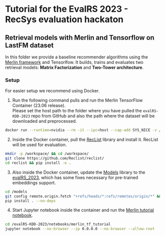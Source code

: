 # Tutorial for the EvalRS 2023 - RecSys evaluation hackaton

## Retrieval models with Merlin and Tensorflow on LastFM dataset


In this folder we provide a baseline recommender algorithms using the [Merlin framework](https://github.com/NVIDIA-Merlin/) and Tensorlfow.
It builds, trains and evaluates two retrieval models: **Matrix Factorization** and **Two-Tower architecture**.  

### Setup
For easier setup we recommend using Docker.

1. Run the following command pulls and run the Merlin TensorFlow Container (23.06 release).  
Please set the host path to the folder where you have pulled the `evalRS-KDD-2023` repo from GitHub and also the path where the dataset will be downloaded and preprocessed.

```bash
docker run --runtime=nvidia --rm -it --ipc=host --cap-add SYS_NICE -v /PATH/TO/evalRS-KDD-2023:/evalRS-KDD-2023 -v /PATH/TO/DATASET/WORKSPACE:/data -p 8888:8888 nvcr.io/nvidia/merlin/merlin-tensorflow:23.06 /bin/bash
```

2. Inside the Docker container, pull the [RecList](https://github.com/RecList/reclist) library and install it. RecList will be used for evaluation.

```bash
mkdir -p /workspace/ && cd /workspace/
git clone https://github.com/Reclist/reclist/
cd reclist && pip install -e .
```

3. Also inside the Docker container, update the [Models](https://github.com/NVIDIA-Merlin/models/) library to the [evalRS_2023](https://github.com/NVIDIA-Merlin/models/tree/evalrs_2023), which has some fixes necessary for pre-trained embeddings support.

```bash
cd /models
git config remote.origin.fetch "+refs/heads/*:refs/remotes/origin/*" && git fetch origin evalRS_2023 && git checkout evalRS_2023
pip install . --no-deps
```

4. Start Jupyter notebook inside the container and run the [Merlin tutorial notebook](evalrs_kdd_2023_tutorial_retrieval_models_with_merlin_tf.ipynb).

```bash
cd /evalRS-KDD-2023/notebooks/merlin_tf_tutorial
jupyter notebook --no-browser --ip 0.0.0.0 --no-browser --allow-root
```